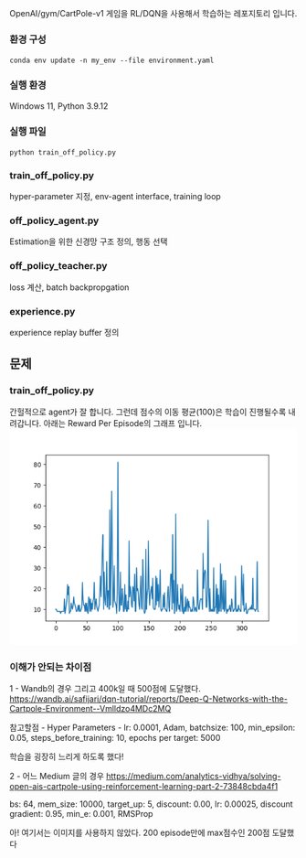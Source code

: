 OpenAI/gym/CartPole-v1 게임을 RL/DQN을 사용해서 학습하는 레포지토리 입니다.

### 환경 구성
`conda env update -n my_env --file environment.yaml`

### 실행 환경
Windows 11, Python 3.9.12

### 실행 파일
`python train_off_policy.py`

### train_off_policy.py
hyper-parameter 지정, env-agent interface, training loop

### off_policy_agent.py 
Estimation을 위한 신경망 구조 정의, 행동 선택

### off_policy_teacher.py
loss 계산, batch backpropgation

### experience.py
experience replay buffer 정의

## 문제
### train_off_policy.py
간헐적으로 agent가 잘 합니다. 그런데 점수의 이동 평균(100)은 학습이 진행될수록 내려갑니다. 아래는 Reward Per Episode의 그래프 입니다.
![Rewards Per Episode](https://github.com/bullgom/cartpole-rl/blob/main/rewards_per_episode.png?raw=true)

### 이해가 안되는 차이점
1 - Wandb의 경우
그리고 400k일 때 500점에 도달했다.
https://wandb.ai/safijari/dqn-tutorial/reports/Deep-Q-Networks-with-the-Cartpole-Environment--Vmlldzo4MDc2MQ

참고할점 - Hyper Parameters - lr: 0.0001, Adam, batchsize: 100, min_epsilon: 0.05, steps_before_training: 10, epochs per target: 5000

학습을 굉장히 느리게 하도록 했다!

2 - 어느 Medium 글의 경우
https://medium.com/analytics-vidhya/solving-open-ais-cartpole-using-reinforcement-learning-part-2-73848cbda4f1

bs: 64, mem_size: 10000, target_up: 5, discount: 0.00, lr: 0.00025, discount gradient: 0.95, min_e: 0.001, RMSProp

아! 여기서는 이미지를 사용하지 않았다.
200 episode만에 max점수인 200점 도달했다

